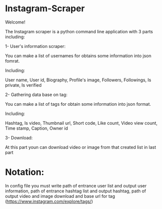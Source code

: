 # Instagram-Scraper
Welcome!

The Instagram scraper is a python  command line application with 3 parts including:

1- User's information scraper:

You can make a list of usernames for obtains some information into json fomrat.

Including:

User name, User id, Biography, Profile's image, Followers, Followings, Is private, Is verified

2- Gathering data base on tag:

You can make a list of tags for obtain some information into json format.

Including:

Hashtag, Is video, Thumbnail url, Short code, Like count, Video view count, Time stamp, Caption, Owner id

3- Download:

At this part youn can download video or image from that created list in last part

# Notation:

In config file you must write path of entrance user list and output user information, path of entrance hashtag list and output hashtag, path of output video and image download and base url for tag (https://www.instagram.com/explore/tags/)

